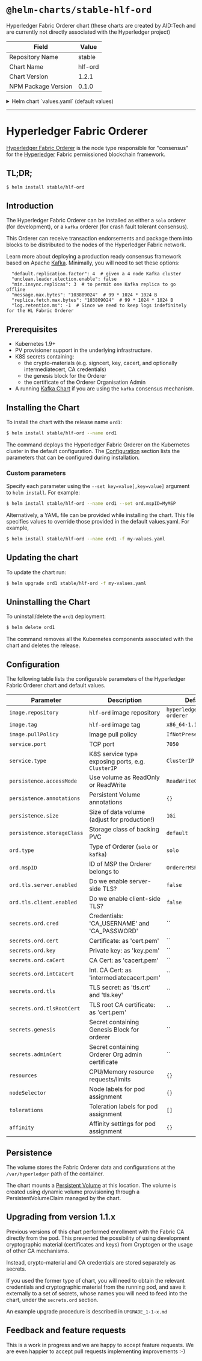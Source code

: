 # `@helm-charts/stable-hlf-ord`

Hyperledger Fabric Orderer chart (these charts are created by AID:Tech and are currently not directly associated with the Hyperledger project)

| Field               | Value   |
| ------------------- | ------- |
| Repository Name     | stable  |
| Chart Name          | hlf-ord |
| Chart Version       | 1.2.1   |
| NPM Package Version | 0.1.0   |

<details>

<summary>Helm chart `values.yaml` (default values)</summary>

```yaml
## Default values for hlf-ord.
## This is a YAML-formatted file.
## Declare variables to be passed into your templates.

image:
  repository: hyperledger/fabric-orderer
  tag: 1.2.0
  pullPolicy: IfNotPresent

service:
  # Cluster IP or LoadBalancer
  type: ClusterIP
  port: 7050

persistence:
  enabled: true
  annotations: {}
  ## If defined, storageClassName: <storageClass>
  ## If set to "-", storageClassName: "", which disables dynamic provisioning
  ## If undefined (the default) or set to null, no storageClassName spec is
  ##   set, choosing the default provisioner.  (gp2 on AWS, standard on
  ##   GKE, AWS & OpenStack)
  ##
  storageClass: ''
  accessMode: ReadWriteOnce
  size: 1Gi
  # existingClaim: ""

##################################
## Orderer configuration options #
##################################
ord:
  ## Type of Orderer, `solo` or `kafka`
  type: solo
  ## MSP ID of the Orderer
  mspID: OrdererMSP
  # TLS
  tls:
    server:
      enabled: 'false'
    client:
      enabled: 'false'

secrets:
  ## These secrets should contain the Orderer crypto materials and credentials
  ord:
    {}
    ## Credentials, saved under keys 'CA_USERNAME' and 'CA_PASSWORD'
    # cred: hlf--ord1-cred
    ## Certificate, saved under key 'cert.pem'
    # cert: hlf--ord1-idcert
    ## Key, saved under 'key.pem'
    # key: hlf--ord1-idkey
    ## CA Cert, saved under 'cacert.pem'
    # caCert: hlf--ord1-cacert
    ## Intermediate CA Cert (optional), saved under 'intermediatecacert.pem'
    # intCaCert: hlf--ord1-caintcert
    ## TLS secret, saved under keys 'tls.crt' and 'tls.key' (to conform with K8S nomenclature)
    # tls: hlf--ord1-tls
    ## TLS root CA certificate saved under key 'cert.pem'
    # tlsRootCert: hlf--ord1-tlsrootcert
  ## This should contain "genesis" block derived from a configtx.yaml
  ## configtxgen -profile OrdererGenesis -outputBlock genesis.block
  # genesis: hlf--genesis
  ## This should contain the Certificate of the Orderer Organisation admin
  ## This is necessary to successfully run the orderer
  # adminCert: hlf--ord-admincert

resources:
  {}
  ## We usually recommend not to specify default resources and to leave this as a conscious
  ## choice for the user. This also increases chances charts run on environments with little
  ## resources, such as Minikube. If you do want to specify resources, uncomment the following
  ## lines, adjust them as necessary, and remove the curly braces after 'resources:'.
  # limits:
  #   cpu: 100m
  #   memory: 128Mi
  # requests:
  #   cpu: 100m
  #   memory: 128Mi

nodeSelector: {}

tolerations: []

affinity:
  {}
  ## Suggested antiAffinity, as each Orderer should be on a separate Node for resilience
  # podAntiAffinity:
  #   requiredDuringSchedulingIgnoredDuringExecution:
  #     - topologyKey: "kubernetes.io/hostname"
  #       labelSelector:
  #         matchLabels:
  #           app: hlf-ord
```

</details>

---

# Hyperledger Fabric Orderer

[Hyperledger Fabric Orderer](http://hyperledger-fabric.readthedocs.io/) is the node type responsible for "consensus" for the [Hyperledger](https://www.hyperledger.org/) Fabric permissioned blockchain framework.

## TL;DR;

```bash
$ helm install stable/hlf-ord
```

## Introduction

The Hyperledger Fabric Orderer can be installed as either a `solo` orderer (for development), or a `kafka` orderer (for crash fault tolerant consensus).

This Orderer can receive transaction endorsements and package them into blocks to be distributed to the nodes of the Hyperledger Fabric network.

Learn more about deploying a production ready consensus framework based on Apache [Kafka](https://hyperledger-fabric.readthedocs.io/en/release-1.1/kafka.html?highlight=orderer). Minimally, you will need to set these options:

```
  "default.replication.factor": 4  # given a 4 node Kafka cluster
  "unclean.leader.election.enable": false
  "min.insync.replicas": 3  # to permit one Kafka replica to go offline
  "message.max.bytes": "103809024"  # 99 * 1024 * 1024 B
  "replica.fetch.max.bytes": "103809024"  # 99 * 1024 * 1024 B
  "log.retention.ms": -1  # Since we need to keep logs indefinitely for the HL Fabric Orderer
```

## Prerequisites

- Kubernetes 1.9+
- PV provisioner support in the underlying infrastructure.
- K8S secrets containing:
  - the crypto-materials (e.g. signcert, key, cacert, and optionally intermediatecert, CA credentials)
  - the genesis block for the Orderer
  - the certificate of the Orderer Organisation Admin
- A running [Kafka Chart](https://github.com/kubernetes/charts/tree/master/incubator/kafka) if you are using the `kafka` consensus mechanism.

## Installing the Chart

To install the chart with the release name `ord1`:

```bash
$ helm install stable/hlf-ord --name ord1
```

The command deploys the Hyperledger Fabric Orderer on the Kubernetes cluster in the default configuration. The [Configuration](#configuration) section lists the parameters that can be configured during installation.

### Custom parameters

Specify each parameter using the `--set key=value[,key=value]` argument to `helm install`. For example:

```bash
$ helm install stable/hlf-ord --name ord1 --set ord.mspID=MyMSP
```

Alternatively, a YAML file can be provided while installing the chart. This file specifies values to override those provided in the default values.yaml. For example,

```bash
$ helm install stable/hlf-ord --name ord1 -f my-values.yaml
```

## Updating the chart

To update the chart run:

```bash
$ helm upgrade ord1 stable/hlf-ord -f my-values.yaml
```

## Uninstalling the Chart

To uninstall/delete the `ord1` deployment:

```bash
$ helm delete ord1
```

The command removes all the Kubernetes components associated with the chart and deletes the release.

## Configuration

The following table lists the configurable parameters of the Hyperledger Fabric Orderer chart and default values.

| Parameter                  | Description                                       | Default                      |
| -------------------------- | ------------------------------------------------- | ---------------------------- |
| `image.repository`         | `hlf-ord` image repository                        | `hyperledger/fabric-orderer` |
| `image.tag`                | `hlf-ord` image tag                               | `x86_64-1.1.0`               |
| `image.pullPolicy`         | Image pull policy                                 | `IfNotPresent`               |
| `service.port`             | TCP port                                          | `7050`                       |
| `service.type`             | K8S service type exposing ports, e.g. `ClusterIP` | `ClusterIP`                  |
| `persistence.accessMode`   | Use volume as ReadOnly or ReadWrite               | `ReadWriteOnce`              |
| `persistence.annotations`  | Persistent Volume annotations                     | `{}`                         |
| `persistence.size`         | Size of data volume (adjust for production!)      | `1Gi`                        |
| `persistence.storageClass` | Storage class of backing PVC                      | `default`                    |
| `ord.type`                 | Type of Orderer (`solo` or `kafka`)               | `solo`                       |
| `ord.mspID`                | ID of MSP the Orderer belongs to                  | `OrdererMSP`                 |
| `ord.tls.server.enabled`   | Do we enable server-side TLS?                     | `false`                      |
| `ord.tls.client.enabled`   | Do we enable client-side TLS?                     | `false`                      |
| `secrets.ord.cred`         | Credentials: 'CA_USERNAME' and 'CA_PASSWORD'      | ``                           |
| `secrets.ord.cert`         | Certificate: as 'cert.pem'                        | ``                           |
| `secrets.ord.key`          | Private key: as 'key.pem'                         | ``                           |
| `secrets.ord.caCert`       | CA Cert: as 'cacert.pem'                          | ``                           |
| `secrets.ord.intCaCert`    | Int. CA Cert: as 'intermediatecacert.pem'         | ``                           |
| `secrets.ord.tls`          | TLS secret: as 'tls.crt' and 'tls.key'            | ``                           |
| `secrets.ord.tlsRootCert`  | TLS root CA certificate: as 'cert.pem'            | ``                           |
| `secrets.genesis`          | Secret containing Genesis Block for orderer       | ``                           |
| `secrets.adminCert`        | Secret containing Orderer Org admin certificate   | ``                           |
| `resources`                | CPU/Memory resource requests/limits               | `{}`                         |
| `nodeSelector`             | Node labels for pod assignment                    | `{}`                         |
| `tolerations`              | Toleration labels for pod assignment              | `[]`                         |
| `affinity`                 | Affinity settings for pod assignment              | `{}`                         |

## Persistence

The volume stores the Fabric Orderer data and configurations at the `/var/hyperledger` path of the container.

The chart mounts a [Persistent Volume](http://kubernetes.io/docs/user-guide/persistent-volumes/) at this location. The volume is created using dynamic volume provisioning through a PersistentVolumeClaim managed by the chart.

## Upgrading from version 1.1.x

Previous versions of this chart performed enrollment with the Fabric CA directly from the pod. This prevented the possibility of using development cryptographic material (certificates and keys) from Cryptogen or the usage of other CA mechanisms.

Instead, crypto-material and CA credentials are stored separately as secrets.

If you used the former type of chart, you will need to obtain the relevant credentials and cryptographic material from the running pod, and save it externally to a set of secrets, whose names you will need to feed into the chart, under the `secrets.ord` section.

An example upgrade procedure is described in `UPGRADE_1-1-x.md`

## Feedback and feature requests

This is a work in progress and we are happy to accept feature requests. We are even happier to accept pull requests implementing improvements :-)
